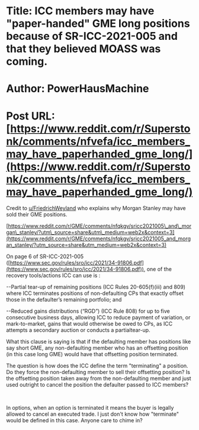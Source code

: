 # Title: ICC members may have "paper-handed" GME long positions because of SR-ICC-2021-005 and that they believed MOASS was coming.
# Author: PowerHausMachine
# Post URL: [https://www.reddit.com/r/Superstonk/comments/nfvefa/icc_members_may_have_paperhanded_gme_long/](https://www.reddit.com/r/Superstonk/comments/nfvefa/icc_members_may_have_paperhanded_gme_long/)


Credit to  [u/FriedrichWeyland](https://www.reddit.com/user/FriedrichWeyland/)  who explains why Morgan Stanley may have sold their GME positions.

[https://www.reddit.com/r/GME/comments/nfqkgv/sricc2021005\_and\_morgan\_stanley/?utm\_source=share&utm\_medium=web2x&context=3](https://www.reddit.com/r/GME/comments/nfqkgv/sricc2021005_and_morgan_stanley/?utm_source=share&utm_medium=web2x&context=3)

On page 6 of  SR-ICC-2021-005 ([https://www.sec.gov/rules/sro/icc/2021/34-91806.pdf](https://www.sec.gov/rules/sro/icc/2021/34-91806.pdf)), one of the recovery tools/actions ICC can use is :

\--Partial  tear-up of remaining  positions  (ICC Rules  20-605(f)(iii)  and  809)  where ICC terminates  positions  of non-defaulting  CPs that exactly offset those in the defaulter’s remaining  portfolio;  and 

 \--Reduced gains distributions  (“RGD”) (ICC Rule 808) for up to five consecutive business days,  allowing  ICC to reduce payment  of variation,  or mark-to-market,  gains  that would otherwise  be owed to  CPs, as ICC attempts  a secondary  auction  or conducts  a partialtear-up. 

What this clause is saying is that if the defaulting member has positions like say short GME, any non-defaulting member who has an offsetting position (in this case long GME) would have that offsetting position terminated. 

The question is how does the ICC define the term "terminating" a position. Do they force the non-defaulting member to sell their offsetting position? Is the offsetting position taken away from the non-defaulting member and just used outright to cancel the position the defaulter passed to ICC members? 

&#x200B;

In options, when an option is terminated it means the buyer is legally allowed to cancel an executed trade. I just don't know how "terminate" would be defined in this case. Anyone care to chime in?